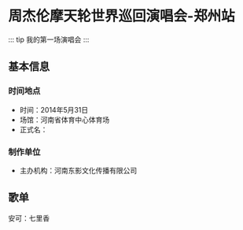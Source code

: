 # 周杰伦摩天轮世界巡回演唱会-郑州站

::: tip 我的第一场演唱会
:::

## 基本信息

### 时间地点
- 时间：2014年5月31日
- 场馆：河南省体育中心体育场
- 正式名：

### 制作单位
- 主办机构：河南东影文化传播有限公司

## 歌单

安可：七里香